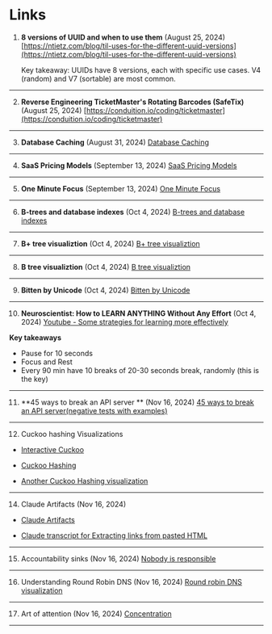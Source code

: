 # Links

1. **8 versions of UUID and when to use them** (August 25, 2024)
   [https://ntietz.com/blog/til-uses-for-the-different-uuid-versions](https://ntietz.com/blog/til-uses-for-the-different-uuid-versions)

   Key takeaway: UUIDs have 8 versions, each with specific use cases. V4 (random) and V7 (sortable) are most common.

---

2. **Reverse Engineering TicketMaster's Rotating Barcodes (SafeTix)** (August 25, 2024)
   [https://conduition.io/coding/ticketmaster](https://conduition.io/coding/ticketmaster)

---

3. **Database Caching** (August 31, 2024)
   [Database Caching](https://www.prisma.io/dataguide/managing-databases/introduction-database-caching)

---

4. **SaaS Pricing Models** (September 13, 2024)
   [SaaS Pricing Models](https://www.cobloom.com/blog/saas-pricing-models#)

---

5. **One Minute Focus** (September 13, 2024)
   [One Minute Focus](https://oneminutefocus.com/)

---

6. **B-trees and database indexes** (Oct 4, 2024)
   [B-trees and database indexes](https://planetscale.com/blog/btrees-and-database-indexes)

---

7. **B+ tree visualiztion** (Oct 4, 2024)
   [B+ tree visualiztion](https://bplustree.app/)

---

8. **B tree visualiztion** (Oct 4, 2024)
   [B tree visualiztion](https://btree.app/)

---

9. **Bitten by Unicode** (Oct 4, 2024)
   [Bitten by Unicode](https://pyatl.dev/2024/09/01/bitten-by-unicode/)

---

10. **Neuroscientist: How to LEARN ANYTHING Without Any Effort** (Oct 4, 2024)
    [Youtube - Some strategies for learning more effectively](https://www.youtube.com/watch?v=I2dm72OuK6M)

**Key takeaways**

- Pause for 10 seconds
- Focus and Rest
- Every 90 min have 10 breaks of 20-30 seconds break, randomly (this is the key)

---

11. **45 ways to break an API server ** (Nov 16, 2024)
    [45 ways to break an API server(negative tests with examples)](https://dev.to/zvone187/45-ways-to-break-an-api-server-negative-tests-with-examples-4ok3)

---

12. Cuckoo hashing Visualizations

- [Interactive Cuckoo](https://itu.dk/people/maau/teaching/visualisation/cuckoo-hashing/interactive.html)

- [Cuckoo Hashing](https://itu.dk/people/maau/teaching/visualisation/cuckoo-hashing/index.html)

- [Another Cuckoo Hashing visualization](https://www.lkozma.net/cuckoo_hashing_visualization/)

---

14. Claude Artifacts (Nov 16, 2024)

- [Claude Artifacts](https://simonwillison.net/2024/Oct/21/claude-artifacts)

- [Claude transcript for Extracting links from pasted HTML](https://gist.github.com/simonw/0a7d0ddeb0fdd63a844669475778ca06)

---

15. Accountability sinks (Nov 16, 2024)
    [Nobody is responsible](https://aworkinglibrary.com/writing/accountability-sinks)

---

16. Understanding Round Robin DNS (Nov 16, 2024)
    [Round robin DNS visualization](https://blog.hyperknot.com/p/understanding-round-robin-dns)

---

17. Art of attention (Nov 16, 2024)
    [Concentration](https://billwear.github.io/art-of-attention.html)

---
